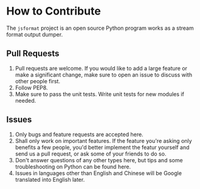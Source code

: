 How to Contribute
=================

  The `jsformat` project is an open source Python program works as a
  stream format output dumper.

Pull Requests
-------------

1. Pull requests are welcome. If you would like to add a large feature
   or make a significant change, make sure to open an issue to discuss
   with other people first.
2. Follow PEP8.
3. Make sure to pass the unit tests. Write unit tests for new modules if
   needed.

Issues
------

1. Only bugs and feature requests are accepted here.
2. Shall only work on important features. If the feature you're asking
   only benefits a few people, you'd better implement the featur
   yourself and send us a pull request, or ask some of your friends to
   do so.
3. Don't answer questions of any other types here, but tips and some
   troubleshooting on Python can be found here.
4. Issues in languages other than English and Chinese will be Google
   translated into English later.
